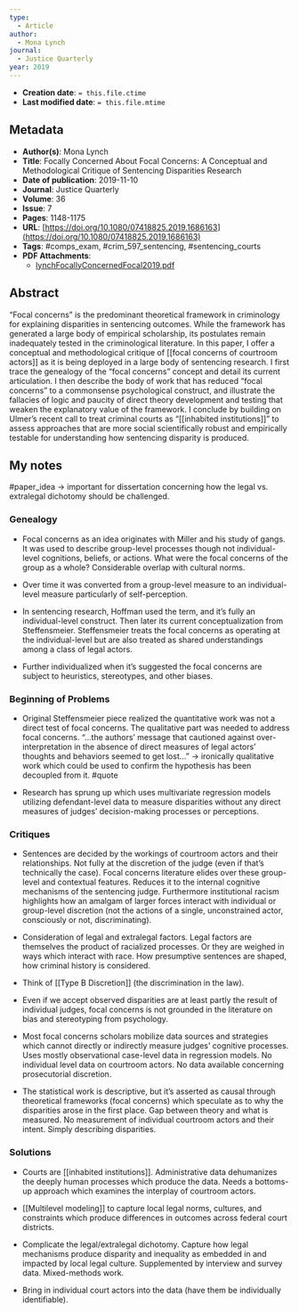 ```yaml
---
type:
  - Article
author:
  - Mona Lynch
journal:
  - Justice Quarterly
year: 2019
---
```


* **Creation date**: `= this.file.ctime`
* **Last modified date**: `= this.file.mtime`

## Metadata

* **Author(s)**: Mona Lynch
* **Title**: Focally Concerned About Focal Concerns: A Conceptual and Methodological Critique of Sentencing Disparities Research
* **Date of publication**: 2019-11-10
* **Journal**: Justice Quarterly
* **Volume**: 36
* **Issue**: 7
* **Pages**: 1148-1175
* **URL**: [https://doi.org/10.1080/07418825.2019.1686163](https://doi.org/10.1080/07418825.2019.1686163)
* **Tags**: #comps_exam, #crim_597_sentencing, #sentencing_courts
* **PDF Attachments**:
  * [lynchFocallyConcernedFocal2019.pdf](zotero://open-pdf/library/items/I4XIPI7W)

## Abstract

“Focal concerns” is the predominant theoretical framework in criminology for explaining disparities in sentencing outcomes. While the framework has generated a large body of empirical scholarship, its postulates remain inadequately tested in the criminological literature. In this paper, I offer a conceptual and methodological critique of [[focal concerns of courtroom actors]] as it is being deployed in a large body of sentencing research. I first trace the genealogy of the “focal concerns” concept and detail its current articulation. I then describe the body of work that has reduced “focal concerns” to a commonsense psychological construct, and illustrate the fallacies of logic and paucity of direct theory development and testing that weaken the explanatory value of the framework. I conclude by building on Ulmer’s recent call to treat criminal courts as “[[inhabited institutions]]” to assess approaches that are more social scientifically robust and empirically testable for understanding how sentencing disparity is produced.

## My notes

#paper_idea -> important for dissertation concerning how the legal vs. extralegal dichotomy should be challenged.

### Genealogy

- Focal concerns as an idea originates with Miller and his study of gangs. It was used to describe group-level processes though not individual-level cognitions, beliefs, or actions. What were the focal concerns of the group as a whole? Considerable overlap with cultural norms.
    
- Over time it was converted from a group-level measure to an individual-level measure particularly of self-perception.
    
- In sentencing research, Hoffman used the term, and it’s fully an individual-level construct. Then later its current conceptualization from Steffensmeier. Steffensmeier treats the focal concerns as operating at the individual-level but are also treated as shared understandings among a class of legal actors.
    
- Further individualized when it’s suggested the focal concerns are subject to heuristics, stereotypes, and other biases.

### Beginning of Problems

- Original Steffensmeier piece realized the quantitative work was not a direct test of focal concerns. The qualitative part was needed to address focal concerns. “...the authors’ message that cautioned against over-interpretation in the absence of direct measures of legal actors’ thoughts and behaviors seemed to get lost…” -> ironically qualitative work which could be used to confirm the hypothesis has been decoupled from it. #quote 
    
- Research has sprung up which uses multivariate regression models utilizing defendant-level data to measure disparities without any direct measures of judges’ decision-making processes or perceptions.

### Critiques

- Sentences are decided by the workings of courtroom actors and their relationships. Not fully at the discretion of the judge (even if that’s technically the case). Focal concerns literature elides over these group-level and contextual features. Reduces it to the internal cognitive mechanisms of the sentencing judge. Furthermore institutional racism highlights how an amalgam of larger forces interact with individual or group-level discretion (not the actions of a single, unconstrained actor, consciously or not, discriminating).
    
- Consideration of legal and extralegal factors. Legal factors are themselves the product of racialized processes. Or they are weighed in ways which interact with race. How presumptive sentences are shaped, how criminal history is considered.
    
- Think of [[Type B Discretion]] (the discrimination in the law).
    
- Even if we accept observed disparities are at least partly the result of individual judges, focal concerns is not grounded in the literature on bias and stereotyping from psychology.
    
- Most focal concerns scholars mobilize data sources and strategies which cannot directly or indirectly measure judges’ cognitive processes. Uses mostly observational case-level data in regression models. No individual level data on courtroom actors. No data available concerning prosecutorial discretion.
    
- The statistical work is descriptive, but it’s asserted as causal through theoretical frameworks (focal concerns) which speculate as to why the disparities arose in the first place. Gap between theory and what is measured. No measurement of individual courtroom actors and their intent. Simply describing disparities.
    
### Solutions

- Courts are [[inhabited institutions]]. Administrative data dehumanizes the deeply human processes which produce the data. Needs a bottoms-up approach which examines the interplay of courtroom actors.
    
- [[Multilevel modeling]] to capture local legal norms, cultures, and constraints which produce differences in outcomes across federal court districts.
    
- Complicate the legal/extralegal dichotomy. Capture how legal mechanisms produce disparity and inequality as embedded in and impacted by local legal culture. Supplemented by interview and survey data. Mixed-methods work.
    
- Bring in individual court actors into the data (have them be individually identifiable).